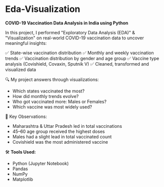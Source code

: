 # Eda-Visualization

**COVID-19 Vaccination Data Analysis in India using Python**

In this project, I performed "Exploratory Data Analysis (EDA)" & "Visualization" on real-world COVID-19 vaccination data to uncover meaningful insights:

✅ State-wise vaccination distribution
✅ Monthly and weekly vaccination trends
✅ Vaccination distribution by gender and age group
✅ Vaccine type analysis (Covishield, Covaxin, Sputnik V)
✅ Cleaned, transformed and visualized data

🔍 My project answers through visualizations:
- Which states vaccinated the most?
- How did monthly trends evolve?
- Who got vaccinated more: Males or Females?
- Which vaccine was most widely used?

📌 Key Observations:
- Maharashtra & Uttar Pradesh led in total vaccinations 
- 45–60 age group received the highest doses 
- Males had a slight lead in total vaccinated count 
- Covishield was the most administered vaccine

🛠️ **Tools Used:**
- Python (Jupyter Notebook)
- Pandas
- NumPy
- Matplotlib

